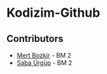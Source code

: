 # Kodizim-Github

## Contributors
 * [Mert Bozkir](github.com/mertbozkir) - BM 2
 * [Saba Ürgüp](github.com/SabaUrgup) - BM 2
